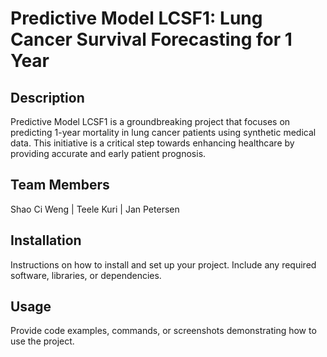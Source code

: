 # Predictive Model LCSF1: Lung Cancer Survival Forecasting for 1 Year

## Description
Predictive Model LCSF1 is a groundbreaking project that focuses on predicting 1-year mortality in lung cancer patients using synthetic medical data. This initiative is a critical step towards enhancing healthcare by providing accurate and early patient prognosis.

## Team Members
Shao Ci Weng | Teele Kuri | Jan Petersen

## Installation
Instructions on how to install and set up your project. Include any required software, libraries, or dependencies.

## Usage
Provide code examples, commands, or screenshots demonstrating how to use the project.
